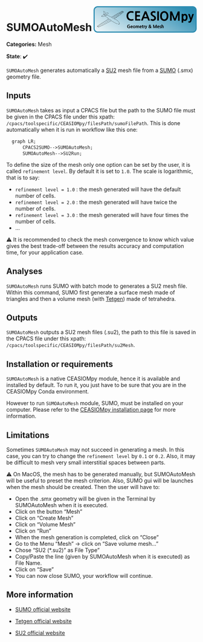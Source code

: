 <img align="right" height="70" src="../../documents/logos/CEASIOMpy_banner_geometry.png">

# SUMOAutoMesh

**Categories:** Mesh

**State**: :heavy_check_mark:

`SUMOAutoMesh` generates automatically a [SU2](https://su2code.github.io/) mesh file from a [SUMO](https://www.larosterna.com/products/open-source) (.smx) geometry file.

## Inputs

`SUMOAutoMesh` takes as input a CPACS file but the path to the SUMO file must be given in the CPACS file under this xpath: `/cpacs/toolspecific/CEASIOMpy/filesPath/sumoFilePath`. This is done automatically when it is run in workflow like this one:

```mermaid
  graph LR;
      CPACS2SUMO-->SUMOAutoMesh;
      SUMOAutoMesh-->SU2Run;
```

To define the size of the mesh only one option can be set by the user, it is called `refinement level`. By default it is set to `1.0`. The scale is logarithmic, that is to say:

* `refinement level = 1.0` : the mesh generated will have the default number of cells.
* `refinement level = 2.0` : the mesh generated will have twice the number of cells.
* `refinement level = 3.0` : the mesh generated will have four times the number of cells.
* ...

:warning: It is recommended to check the mesh convergence to know which value gives the best trade-off between the results accuracy and computation time, for your application case.

## Analyses

`SUMOAutoMesh` runs SUMO with batch mode to generates a SU2 mesh file. Within this command, SUMO first generate a surface mesh made of triangles and then a volume mesh (with [Tetgen](https://wias-berlin.de/software/tetgen/features.html)) made of tetrahedra.

## Outputs

`SUMOAutoMesh` outputs a SU2 mesh files (.su2), the path to this file is saved in the CPACS file under this xpath: `/cpacs/toolspecific/CEASIOMpy/filesPath/su2Mesh`.

## Installation or requirements

`SUMOAutoMesh` is a native CEASIOMpy module, hence it is available and installed by default. To run it, you just have to be sure that you are in the CEASIOMpy Conda environment.

However to run `SUMOAutoMesh` module, SUMO, must be installed on your computer. Please refer to the [CEASIOMpy installation page](../../installation/INSTALLATION.md) for more information.

## Limitations

Sometimes `SUMOAutoMesh` may not succeed in generating a mesh. In this case, you can try to change the `refinement level` by `0.1` or `0.2`. Also, it may be difficult to mesh very small interstitial spaces between parts.

:warning: On MacOS, the mesh has to be generated manually, but SUMOAutoMesh will be useful to preset the mesh criterion. Also, SUMO gui will be launches when the mesh should be created. Then the user will have to:

* Open the .smx geometry will be given in the Terminal by SUMOAutoMesh when it is executed.
* Click on the button “Mesh”
* Click on “Create Mesh”
* Click on “Volume Mesh”
* Click on “Run”
* When the mesh generation is completed, click on “Close”
* Go to the Menu “Mesh” -> click on “Save volume mesh…”
* Chose “SU2 (*.su2)” as File Type”
* Copy/Paste the line (given by SUMOAutoMesh when it is executed) as File Name.
* Click on “Save”
* You can now close SUMO, your workflow will continue.

## More information

* [SUMO official website](https://www.larosterna.com/products/open-source)

* [Tetgen official website](https://wias-berlin.de/software/tetgen/features.html)

* [SU2 official website](https://su2code.github.io/)
